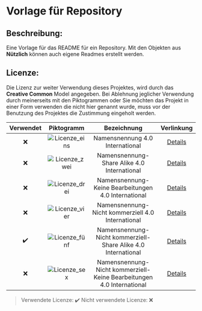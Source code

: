 # Vorlage für Repository

## Beschreibung:

Eine Vorlage für das README für ein Repository.
Mit den Objekten aus **Nützlich** können auch eigene Readmes erstellt werden.

## Licenze:

Die Lizenz zur weiter Verwendung dieses Projektes, wird durch das **Creative Common** Model angegeben. 
Bei Ablehnung jeglicher Verwendung durch meinerseits mit den Piktogrammen oder Sie möchten das Projekt in einer Form verwenden die nicht hier genannt wurde, muss vor 
der Benutzung des Projektes die Zustimmung eingeholt werden.

|Verwendet|Piktogramm|Bezeichnung|Verlinkung|
|:---:|:---:|:---:|:---:|
|:x:|![Licenze_eins](http://mirrors.creativecommons.org/presskit/buttons/88x31/png/by.png)|Namensnennung 4.0 International|[Details](https://creativecommons.org/licenses/by/4.0/legalcode.de)|
|:x:|![Licenze_zwei](http://mirrors.creativecommons.org/presskit/buttons/88x31/png/by-sa.png)|Namensnennung-Share Alike 4.0 International|[Details](https://creativecommons.org/licenses/by-sa/4.0/legalcode.de)|
|:x:|![Licenze_drei](http://mirrors.creativecommons.org/presskit/buttons/88x31/png/by-nd.png)|Namensnennung-Keine Bearbeitungen 4.0 International|[Details](https://creativecommons.org/licenses/by-nd/4.0/legalcode.de)|
|:x:|![Licenze_vier](http://mirrors.creativecommons.org/presskit/buttons/88x31/png/by-nc.eu.png)|Namensnennung-Nicht kommerziell 4.0 International|[Details](https://creativecommons.org/licenses/by-nc/4.0/legalcode.de)|
|:heavy_check_mark:|![Licenze_fünf](http://mirrors.creativecommons.org/presskit/buttons/88x31/png/by-nc-sa.eu.png)|	Namensnennung-Nicht kommerziell-Share Alike 4.0 International|[Details](https://creativecommons.org/licenses/by-nc-sa/4.0/legalcode.de)|
|:x:|![Licenze_sex](http://mirrors.creativecommons.org/presskit/buttons/88x31/png/by-nc-nd.eu.png)|	Namensnennung-Nicht kommerziell-Keine Bearbeitungen 4.0 International|[Details](https://creativecommons.org/licenses/by-nc-nd/4.0/legalcode.de)|

> Verwendete Licenze: :heavy_check_mark: Nicht verwendete Licenze: :x:
